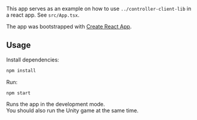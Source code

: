 This app serves as an example on how to use `../controller-client-lib` in a
react app.
See `src/App.tsx`.

The app was bootstrapped with [Create React App](https://github.com/facebook/create-react-app).

## Usage

Install dependencies:

```bash
npm install
```

Run:

```
npm start
```

Runs the app in the development mode.<br />
You should also run the Unity game at the same time.
